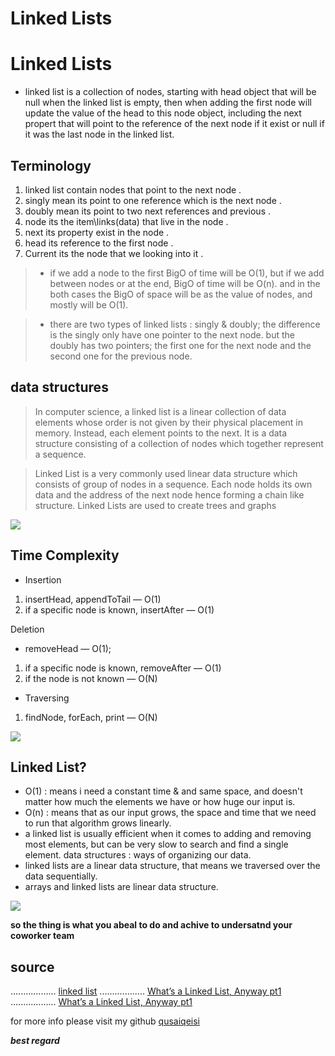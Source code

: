 # Linked Lists


# Linked Lists

- linked list is a collection of nodes, starting with head object that will be null when the linked list is empty, then when adding the first node will update the value of the head to this node object, including the next propert that will point to the reference of the next node if it exist or null if it was the last node in the linked list.

## Terminology

1. linked list contain nodes that point to the next node .
2. singly mean its point to one reference which is the next node .
3. doubly mean its point to two next  references and previous .
4. node its the item\links(data) that live in the node .
5. next its property exist in the node .
6. head its reference to the first node .
7. Current  its the node that we looking into it .


> - if we add a node to the first BigO of time will be O(1), but if we add between nodes or at the end, BigO of time will be O(n). and in the both cases the BigO of space will be as the value of nodes, and mostly will be O(1).

> - there are two types of linked lists : singly & doubly; the difference is the singly only have one pointer to the next node. but the doubly has two pointers; the first one for the next node and the second one for the previous node.

## data structures 
> In computer science, a linked list is a linear collection of data elements whose order is not given by their physical placement in memory. Instead, each element points to the next. It is a data structure consisting of a collection of nodes which together represent a sequence. 


> Linked List is a very commonly used linear data structure which consists of group of nodes in a sequence. Each node holds its own data and the address of the next node hence forming a chain like structure. Linked Lists are used to create trees and graphs

![](https://cdn-media-1.freecodecamp.org/images/VSLri8VM6VeXUN4Ml43JlFh6SspOdtkXNkj-)

## Time Complexity
* Insertion

1. insertHead, appendToTail — O(1)
2. if a specific node is known, insertAfter — O(1)


Deletion

* removeHead — O(1);
1. if a specific node is known, removeAfter — O(1)
2. if the node is not known — O(N)


* Traversing

1. findNode, forEach, print — O(N)

![](https://cdn-media-1.freecodecamp.org/images/xCK9TNXHamXNv5KYdpUQ10HmD46HH6aoFYQw)

## Linked List?
- O(1) : means i need a constant time & and same space, and doesn't matter how much the elements we have or how huge our input is.
- O(n) : means that as our input grows, the space and time that we need to run that algorithm grows linearly.
- a linked list is usually efficient when it comes to adding and removing most elements, but can be very slow to search and find a single element.
 data structures : ways of organizing our data.
- linked lists are a linear data structure, that means we traversed over the data sequentially.
- arrays and linked lists are linear data structure.



![](https://miro.medium.com/max/700/1*Xokk6XOjWyIGCBujkJsCzQ.jpeg)









**so the thing is what you abeal to do and achive to undersatnd your coworker team**

## source 
.................. [linked list](https://medium.com/basecs/whats-a-linked-list-anyway-part-1-d8b7e6508b9d)
.................. [ What’s a Linked List, Anyway pt1](https://medium.com/basecs/whats-a-linked-list-anyway-part-1-d8b7e6508b9d)
.................. [What’s a Linked List, Anyway pt1](https://medium.com/basecs/whats-a-linked-list-anyway-part-2-131d96f71996)


for more info please visit my github
[qusaiqeisi](https://github.com/qusaiqeisi)
 
 ***best regard*** 
